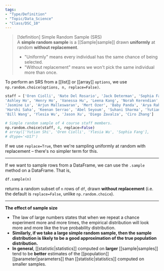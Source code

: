 ```yaml
---
tags:
- "Type/Definition"
- "Topic/Data_Science"
- "Class/DSC_10"
---
```

> [!definition] Simple Random Sample (SRS)  
> A **simple random sample** is a [[Sample|sample]] drawn **uniformly** at random **without replacement**.  
> - "Uniformly" means every individual has the same chance of being selected.  
> - "Without replacement" means we won't pick the same individual more than once.  

To perform an SRS from a [[list]] or [[array]] `options`, we use `np.random.choice(options, n, replace=False)`.  
```python  
staff = ['Oren Ciolli', 'Nate Del Rosario', 'Jack Determan', 'Sophia Fang', 'Charlie Gillet',  
'Ashley Ho', 'Henry Ho', 'Vanessa Hu', 'Leena Kang', 'Norah Kerendian', 'Anthony Li', 'Weiyue Li',  
'Jasmine Lo', 'Arjun Malleswaran', 'Mert Ozer', 'Baby Panda', 'Arya Rahnama', 'Aaron Rasin', 'Chandiner Rishi', 'Gina Roberg',  
'Harshi Saha', 'Keenan Serrao', 'Abel Seyoum', 'Suhani Sharma', 'Yutian Shi', 'Ester Tsai',  
'Bill Wang', 'Ylesia Wu', 'Jason Xu', 'Diego Zavalza', 'Ciro Zhang']  

# Simple random sample of 4 course staff members.  
np.random.choice(staff, 4, replace=False)  
# array(['Yutian Shi', 'Oren Ciolli', 'Ylesia Wu', 'Sophia Fang'],  
# dtype='<U17')  
```  
If we use `replace=True`, then we're sampling uniformly at random with replacement – there's no simpler term for this.  

---  

If we want to sample rows from a DataFrame, we can use the `.sample` method on a DataFrame. That is,  

```python  
df.sample(n)  
```  

returns a random subset of `n` rows of `df`, drawn **without replacement** (i.e. the default is `replace=False`, unlike `np.random.choice`).  

---  

**The effect of sample size**  
- The law of large numbers states that when we repeat a chance experiment more and more times, the empirical distribution will look more and more like the true probability distribution.  
- **Similarly, if we take a large simple random sample, then the sample distribution is likely to be a good approximation of the true population distribution.**  
- **In general**, [[statistic|statistics]] computed on **larger** [[sample|samples]] tend to be **better** estimates of the [[population]] [[parameter|parameters]] than [[statistic|statistics]] computed on smaller samples.  
